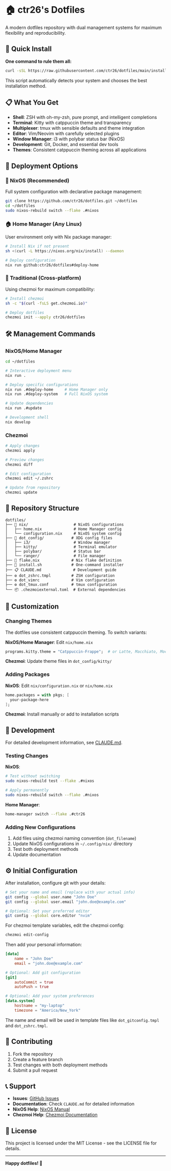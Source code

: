 # 🏠 ctr26's Dotfiles

A modern dotfiles repository with dual management systems for maximum flexibility and reproducibility.

## 🚀 Quick Install

**One command to rule them all:**
```bash
curl -sSL https://raw.githubusercontent.com/ctr26/dotfiles/main/install.sh | bash
```

This script automatically detects your system and chooses the best installation method.

## 📋 What You Get

- **Shell**: ZSH with oh-my-zsh, pure prompt, and intelligent completions
- **Terminal**: Kitty with catppuccin theme and transparency
- **Multiplexer**: tmux with sensible defaults and theme integration
- **Editor**: Vim/Neovim with carefully selected plugins
- **Window Manager**: i3 with polybar status bar (NixOS)
- **Development**: Git, Docker, and essential dev tools
- **Themes**: Consistent catppuccin theming across all applications

## 🎯 Deployment Options

### 🐧 NixOS (Recommended)
Full system configuration with declarative package management:
```bash
git clone https://github.com/ctr26/dotfiles.git ~/dotfiles
cd ~/dotfiles
sudo nixos-rebuild switch --flake .#nixos
```

### 🏠 Home Manager (Any Linux)
User environment only with Nix package manager:
```bash
# Install Nix if not present
sh <(curl -L https://nixos.org/nix/install) --daemon

# Deploy configuration
nix run github:ctr26/dotfiles#deploy-home
```

### 🔧 Traditional (Cross-platform)
Using chezmoi for maximum compatibility:
```bash
# Install chezmoi
sh -c "$(curl -fsLS get.chezmoi.io)"

# Deploy dotfiles
chezmoi init --apply ctr26/dotfiles
```

## 🛠️ Management Commands

### NixOS/Home Manager
```bash
cd ~/dotfiles

# Interactive deployment menu
nix run .

# Deploy specific configurations
nix run .#deploy-home     # Home Manager only
nix run .#deploy-system   # Full NixOS system

# Update dependencies
nix run .#update

# Development shell
nix develop
```

### Chezmoi
```bash
# Apply changes
chezmoi apply

# Preview changes
chezmoi diff

# Edit configuration
chezmoi edit ~/.zshrc

# Update from repository
chezmoi update
```

## 📁 Repository Structure

```
dotfiles/
├── 📁 nix/                    # NixOS configurations
│   ├── home.nix              # Home Manager config
│   └── configuration.nix     # NixOS system config
├── 📁 dot_config/            # XDG config files
│   ├── i3/                   # Window manager
│   ├── kitty/                # Terminal emulator
│   ├── polybar/              # Status bar
│   └── ranger/               # File manager
├── 🎯 flake.nix              # Nix flake definition
├── 🚀 install.sh             # One-command installer
├── 📋 CLAUDE.md              # Development guide
├── ⚙️ dot_zshrc.tmpl         # ZSH configuration
├── ⚙️ dot_vimrc              # Vim configuration
├── ⚙️ dot_tmux.conf          # tmux configuration
└── 📦 .chezmoiexternal.toml  # External dependencies
```

## 🎨 Customization

### Changing Themes
The dotfiles use consistent catppuccin theming. To switch variants:

**NixOS/Home Manager**: Edit `nix/home.nix`
```nix
programs.kitty.theme = "Catppuccin-Frappe";  # or Latte, Macchiato, Mocha
```

**Chezmoi**: Update theme files in `dot_config/kitty/`

### Adding Packages

**NixOS**: Edit `nix/configuration.nix` or `nix/home.nix`
```nix
home.packages = with pkgs; [
  your-package-here
];
```

**Chezmoi**: Install manually or add to installation scripts

## 🔧 Development

For detailed development information, see [CLAUDE.md](CLAUDE.md).

### Testing Changes

**NixOS**:
```bash
# Test without switching
sudo nixos-rebuild test --flake .#nixos

# Apply permanently
sudo nixos-rebuild switch --flake .#nixos
```

**Home Manager**:
```bash
home-manager switch --flake .#ctr26
```

### Adding New Configurations

1. Add files using chezmoi naming convention (`dot_filename`)
2. Update NixOS configurations in `~/.config/nix/` directory  
3. Test both deployment methods
4. Update documentation

## ⚙️ Initial Configuration

After installation, configure git with your details:

```bash
# Set your name and email (replace with your actual info)
git config --global user.name "John Doe"
git config --global user.email "john.doe@example.com"

# Optional: Set your preferred editor
git config --global core.editor "nvim"
```

For chezmoi template variables, edit the chezmoi config:
```bash
chezmoi edit-config
```

Then add your personal information:
```toml
[data]
    name = "John Doe"
    email = "john.doe@example.com"

# Optional: Add git configuration
[git]
    autoCommit = true
    autoPush = true

# Optional: Add your system preferences  
[data.system]
    hostname = "my-laptop"
    timezone = "America/New_York"
```

The name and email will be used in template files like `dot_gitconfig.tmpl` and `dot_zshrc.tmpl`.

## 🤝 Contributing

1. Fork the repository
2. Create a feature branch
3. Test changes with both deployment methods
4. Submit a pull request

## 📞 Support

- **Issues**: [GitHub Issues](https://github.com/ctr26/dotfiles/issues)
- **Documentation**: Check `CLAUDE.md` for detailed information
- **NixOS Help**: [NixOS Manual](https://nixos.org/manual/nixos/stable/)
- **Chezmoi Help**: [Chezmoi Documentation](https://www.chezmoi.io/)

## 📄 License

This project is licensed under the MIT License - see the LICENSE file for details.

---

**Happy dotfiles! 🎉**
